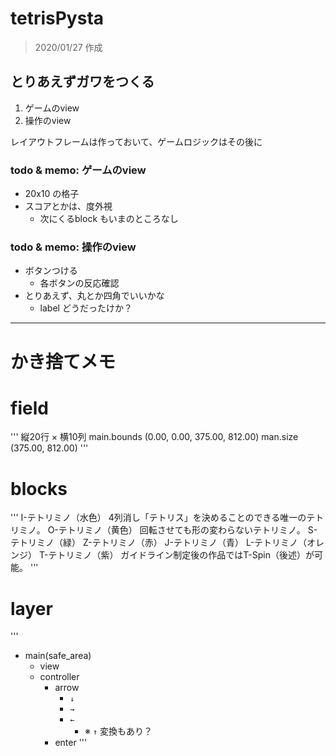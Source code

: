 # tetrisPysta

> 2020/01/27 作成


## とりあえずガワをつくる

1) ゲームのview
1) 操作のview

レイアウトフレームは作っておいて、ゲームロジックはその後に


### todo & memo: ゲームのview
- 20x10 の格子
- スコアとかは、度外視
	- 次にくるblock もいまのところなし



### todo & memo: 操作のview
- ボタンつける
	- 各ボタンの反応確認
- とりあえず、丸とか四角でいいかな
	- label どうだったけか？


---
# かき捨てメモ

# field
'''
縦20行 × 横10列
main.bounds
(0.00, 0.00, 375.00, 812.00)
man.size
(375.00, 812.00)
'''


# blocks

'''
I-テトリミノ（水色）
  4列消し「テトリス」を決めることのできる唯一のテトリミノ。
O-テトリミノ（黄色）
  回転させても形の変わらないテトリミノ。
S-テトリミノ（緑）
Z-テトリミノ（赤）
J-テトリミノ（青）
L-テトリミノ（オレンジ）
T-テトリミノ（紫）
  ガイドライン制定後の作品ではT-Spin（後述）が可能。
'''


# layer

'''
- main(safe_area)
  - view
  - controller
    - arrow
      - `↓`
      - `→`
      - `←`
        - ※ `↑` 変換もあり？
    - enter
'''
